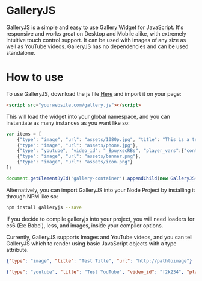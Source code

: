 # GalleryJS
GalleryJS is a simple and easy to use Gallery Widget for JavaScript.  It's responsive and works great on Desktop and Mobile alike, with extremely intuitive touch control support.  It can be used with images of any size as well as YouTube videos.  GalleryJS has no dependencies and can be used standalone.

# How to use
To use GalleryJS, download the js file <a target="_blank" href="https://raw.githubusercontent.com/YuniYasha/GalleryJS/master/dist/gallery.js">Here</a> and import it on your page:
```html
<script src="yourwebsite.com/gallery.js"></script>
```
This will load the widget into your global namespace, and you can instantiate as many instances as you want like so:
```javascript
var items = [
    {"type": "image", "url": "assets/1080p.jpg", "title": "This is a test title"},
    {"type": "image", "url": "assets/phone.jpg"},
    {"type": "youtube", "video_id": "_8puyxscRBs", "player_vars":{"controls": 0}},
    {"type": "image", "url": "assets/banner.png"},
    {"type": "image", "url": "assets/icon.png"}
];

document.getElementById('gallery-container').appendChild(new GalleryJS(items).element);
```

Alternatively, you can import GalleryJS into your Node Project by installing it through NPM like so:
```sh
npm install galleryjs --save
```
If you decide to compile galleryjs into your project, you will need loaders for es6 (Ex: Babel), less, and images, inside your compiler options.

Currently, GalleryJS supports Images and YouTube videos, and you can tell GalleryJS which to render using basic JavaScript objects with a type attribute.

```json
{"type": "image", "title": "Test Title", "url": "http://pathtoimage"}
```
```json
{"type": "youtube", "title": "Test YouTube", "video_id": "f2k234", "player_vars": {"controls": 1}}
```
